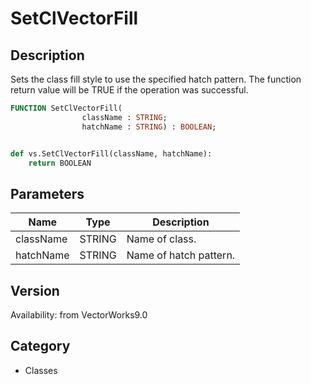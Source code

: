 # SetClVectorFill

## Description
Sets the class fill style to use the specified hatch pattern. The function return value will be TRUE if the operation was successful.

```pascal
FUNCTION SetClVectorFill(
				className : STRING;
				hatchName : STRING) : BOOLEAN;
```

```python

def vs.SetClVectorFill(className, hatchName):
    return BOOLEAN
```

## Parameters
|Name|Type|Description|
|---|---|---|
|className|STRING|Name of class.|
|hatchName|STRING|Name of hatch pattern.|

## Version
Availability: from VectorWorks9.0
## Category
* Classes

